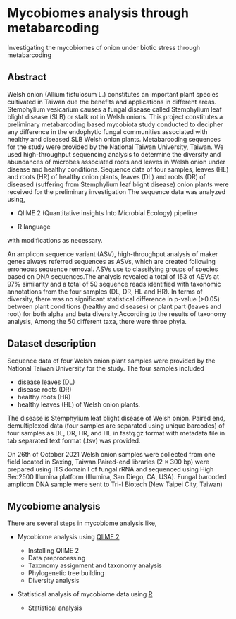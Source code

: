 # Mycobiomes analysis through metabarcoding

Investigating the mycobiomes of onion under biotic stress through metabarcoding


## Abstract

Welsh onion (Allium fistulosum L.) constitutes an important plant species cultivated in Taiwan due the benefits and applications in different areas. Stemphylium vesicarium causes a fungal disease called Stemphylium leaf blight disease (SLB) or stalk rot in Welsh onions. This project constitutes a preliminary metabarcoding based mycobiota study conducted to decipher any difference in the endophytic fungal communities associated with healthy and diseased SLB Welsh onion plants. Metabarcoding sequences for the study were provided by the National Taiwan University, Taiwan. We used high-throughput sequencing analysis to determine the diversity and abundances of microbes associated roots and leaves in Welsh onion under disease and healthy conditions. Sequence data of four samples, leaves (HL) and roots (HR) of healthy onion plants, leaves (DL) and roots (DR) of diseased (suffering from Stemphylium leaf blight disease) onion plants were received for the preliminary investigation The sequence data was analyzed using, 
- QIIME 2 (Quantitative insights Into Microbial Ecology) pipeline
 
- R language 


with modifications as necessary. 

An amplicon sequence variant (ASV), high-throughput analysis of maker genes always referred sequences as ASVs, which are created following erroneous sequence removal. ASVs use to classifying groups of species based on DNA sequences.The analysis revealed a total of 153 of ASVs at 97% similarity and a total of 50 sequence reads identified with taxonomic annotations from the four samples (DL, DR, HL and HR). In terms of diversity, there was no significant statistical difference in p-value (>0.05) between plant conditions (healthy and diseases) or plant part (leaves and root) for both alpha and beta diversity.According to the results of taxonomy analysis, Among the 50 different taxa, there were three phyla.

## Dataset description

Sequence data of four Welsh onion plant samples were provided by the National Taiwan University for the study. The four samples included 
- disease leaves (DL)
- disease roots (DR)
- healthy roots (HR)
- healthy leaves (HL) of Welsh onion plants. 

The disease is Stemphylium leaf blight disease of Welsh onion. Paired end, demultiplexed data (four samples are separated using unique barcodes) of four samples as DL, DR, HR, and HL in fastq.gz format with metadata file in tab separated text format (.tsv) was provided.

On 26th of October 2021 Welsh onion samples were collected from one field located in Saxing, Taiwan.Paired-end libraries (2 × 300 bp) were prepared using ITS domain I of fungal rRNA and sequenced using High Sec2500 Illumina platform (Illumina, San Diego, CA, USA). Fungal barcoded amplicon DNA sample were sent to Tri-I Biotech (New Taipei City, Taiwan)


## Mycobiome analysis

There are several steps in mycobiome analysis like,
- Mycobiome analysis using [QIIME 2](qiime2/README.md)
     -  Installing QIIME 2
     - Data preprocessing
     - Taxonomy assignment and taxonomy analysis
     - Phylogenetic tree building
     - Diversity analysis
  
- Statistical analysis of mycobiome data using [R](stat_analysis_R/README.md)
     - Statistical analysis